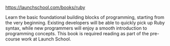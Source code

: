 https://launchschool.com/books/ruby

Learn the basic foundational building blocks of programming, 
starting from the very beginning. Existing developers will be 
able to quickly pick up Ruby syntax, while new programmers 
will enjoy a smooth introduction to programming concepts. 
This book is required reading as part of the pre-course work at Launch School.
